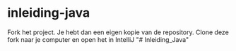 # inleiding-java

Fork het project. Je hebt dan een eigen kopie van de repository. Clone deze fork naar je computer en open het in IntelliJ
"# Inleiding_Java" 
